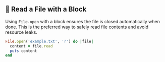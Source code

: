 ## 📖 Read a File with a Block

Using `File.open` with a block ensures the file is closed automatically when done. This is the preferred way to safely read file contents and avoid resource leaks.

```ruby
File.open('example.txt', 'r') do |file|
  content = file.read
  puts content
end
```